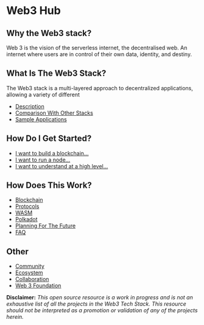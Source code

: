 # Web3 Hub

## Why the Web3 stack?
Web 3 is the vision of the serverless internet, the decentralised web. An internet where users are in control of their own data, identity, and destiny.

## What Is The Web3 Stack?

The Web3 stack is a multi-layered approach to decentralized applications, allowing a variety of different

* [Description](tech_stack/tech_stack_overview)
* [Comparison With Other Stacks](resources/comparison)
* [Sample Applications](resources/sample-apps)

## How Do I Get Started?

* [I want to build a blockchain...](resources/blockchain)
* [I want to run a node...](resources/node)
* [I want to understand at a high level...](resources/high-level)

## How Does This Work?

* [Blockchain](resources/blockchain)
* [Protocols](resources/protocols)
* [WASM](resources/wasm)
* [Polkadot](resources/polkadot)
* [Planning For The Future](resources/planning)
* [FAQ](resources/FAQ)

## Other

* [Community](resources/community)
* [Ecosystem](resources/ecosystem)
* [Collaboration](resources/collaboration)
* [Web 3 Foundation](resources/web3-foundation)

**Disclaimer:** _This open source resource is a work in progress and is not an exhaustive list of all the projects in the Web3 Tech Stack. This resource should not be interpreted as a promotion or validation of any of the projects herein._
